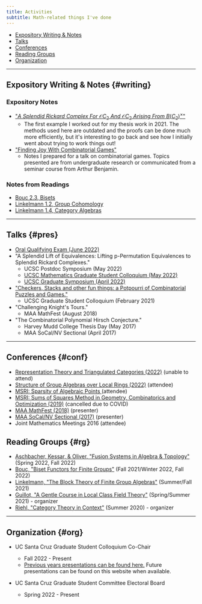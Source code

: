 ```yaml
---
title: Activities
subtitle: Math-related things I've done
---
```


- [Expository Writing & Notes](#writing)
- [Talks](#pres)
- [Conferences](#conf)
- [Reading Groups](#rg)
- [Organization](#org)

---

## Expository Writing & Notes {#writing}

### Expository Notes
- ["*A Splendid Rickard Complex For* $\mathcal{O}C_2$ *And* $\mathcal{O}C_2$ *Arising From* $B(C_2)^\times$"](https://redrot.github.io/assets/pdf/C_2_Rickard_Complex_Computation.pdf)
  - The first example I worked out for my thesis work in 2021. The methods used here are outdated and the proofs can be done much more efficiently, but it's interesting to go back and see how I initially went about trying to work things out!
- ["Finding Joy With Combinatorial Games"](https://redrot.github.io/assets/pdf/Combinatorial_Games_Talk_2_25.pdf)
  - Notes I prepared for a talk on combinatorial games. Topics presented are from undergraduate research or communicated from a seminar course from Arthur Benjamin.

### Notes from Readings
- [Bouc 2.3, Bisets](https://redrot.github.io/assets/pdf/biset_notes.pdf)
- [Linkelmann 1.2, Group Cohomology](https://redrot.github.io/assets/pdf/1_2_group_cohomology_notes.pdf)
- [Linkelmann 1.4, Category Algebras](https://redrot.github.io/assets/pdf/1_4_Category_Algebra_notes.pdf)

---

## Talks {#pres}

- [Oral Qualifying Exam (June 2022)](https://redrot.github.io/assets/pdf/oral_exam.pdf)
- "A Splendid Lift of Equivalences: Lifting p-Permutation Equivalences to Splendid Rickard Complexes." 
  - UCSC Postdoc Symposium (May 2022) 
  - [UCSC Mathematics Graduate Student Colloquium (May 2022)](https://redrot.github.io/assets/pdf/splendid_lift_long.pdf)
  - [UCSC Graduate Symposium (April 2022)](https://redrot.github.io/assets/pdf/splendid_lift_short.pdf)
- ["Checkers, Stacks and other fun things: a Potpourri of Combinatorial Puzzles and Games."](https://redrot.github.io/assets/pdf/Combinatorial_Games_Talk_2_25.pdf) 
  - UCSC Graduate Student Colloquium (February 2021)
- "Challenging Knight's Tours." 
  - MAA MathFest (August 2018)
- "The Combinatorial Polynomial Hirsch Conjecture." 
  - Harvey Mudd College Thesis Day (May 2017)
  - MAA SoCal/NV Sectional (April 2017)

---

 ## Conferences {#conf}

- [Representation Theory and Triangulated Categories (2022)](https://www.math.uni-bielefeld.de/birep/meetings/rttc2022/index.php) (unable to attend)
- [Structure of Group Algebras over Local Rings (2022)](https://sites.google.com/view/ambleside2022/home?authuser=0) (attendee)
- [MSRI: Sparsity of Algebraic Points ](https://www.msri.org/summer_schools/962) (attendee)
- [MSRI: Sums of Squares Method in Geometry, Combinatorics and Optimization (2019)](https://www.msri.org/summer_schools/924) (cancelled due to COVID)
- [MAA MathFest (2018)](https://www.maa.org/sites/default/files/pdf/mathfest/2018/MathFestProgram2018.pdf) (presenter)
- [MAA SoCal/NV Sectional (2017)](http://sections.maa.org/socalnv/Meeting2017Spring.html) (presenter)
- Joint Mathematics Meetings 2016 (attendee)

## Reading Groups {#rg}

- [Aschbacher, Kessar, & Oliver, "Fusion Systems in Algebra & Topology"](https://www.cambridge.org/core/books/fusion-systems-in-algebra-and-topology/2979A129C13045664A6514911CC96A0D) (Spring 2022, Fall 2022)
- [Bouc, "Biset Functors for Finite Groups"](https://link.springer.com/book/10.1007/978-3-642-11297-3) (Fall 2021/Winter 2022, Fall 2022)
- [Linkelmann, "The Block Theory of Finite Group Algebras"](https://www.cambridge.org/core/books/block-theory-of-finite-group-algebras/03F2A21C4725C2A250C8C0635444781A) (Summer/Fall 2021)
- [Guillot, "A Gentle Course in Local Class Field Theory"](https://www.cambridge.org/core/books/gentle-course-in-local-class-field-theory/F1D32C9B20A91D6F27424C37A14C45FC) (Spring/Summer 2021) - organizer
- [Riehl, "Category Theory in Context"](https://math.jhu.edu/~eriehl/context.pdf) (Summer 2020) - organizer

---

## Organization {#org}

- UC Santa Cruz Graduate Student Colloquium Co-Chair
  - Fall 2022 - Present
  - [Previous years presentations can be found here.](https://bdeewang.com/activities/cs/grad-colloq/) Future presentations can be found on this website when available. 

- UC Santa Cruz Graduate Student Committee Electoral Board
  - Spring 2022 - Present
